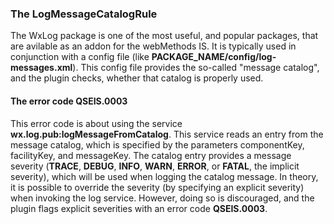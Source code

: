 ### The LogMessageCatalogRule

The WxLog package is one of the most useful, and popular packages, that are avilable as an addon for the
webMethods IS. It is typically used in conjunction with a config file (like **PACKAGE_NAME/config/log-messages.xml**). This config file provides the so-called "message catalog", and
the plugin checks, whether that catalog is properly used.

#### The error code QSEIS.0003

This error code is about using the service **wx.log.pub:logMessageFromCatalog**. This service reads an
entry from the message catalog, which is specified by the parameters componentKey, facilityKey, and
messageKey. The catalog entry provides a message severity (**TRACE**, **DEBUG**, **INFO**, **WARN**,
**ERROR**, or **FATAL**, the implicit severity), which will be used when logging the catalog message.
In theory, it is possible to override the severity (by specifying an explicit severity) when invoking
the log service. However, doing so is discouraged, and the plugin flags explicit severities with an
error code **QSEIS.0003**.
